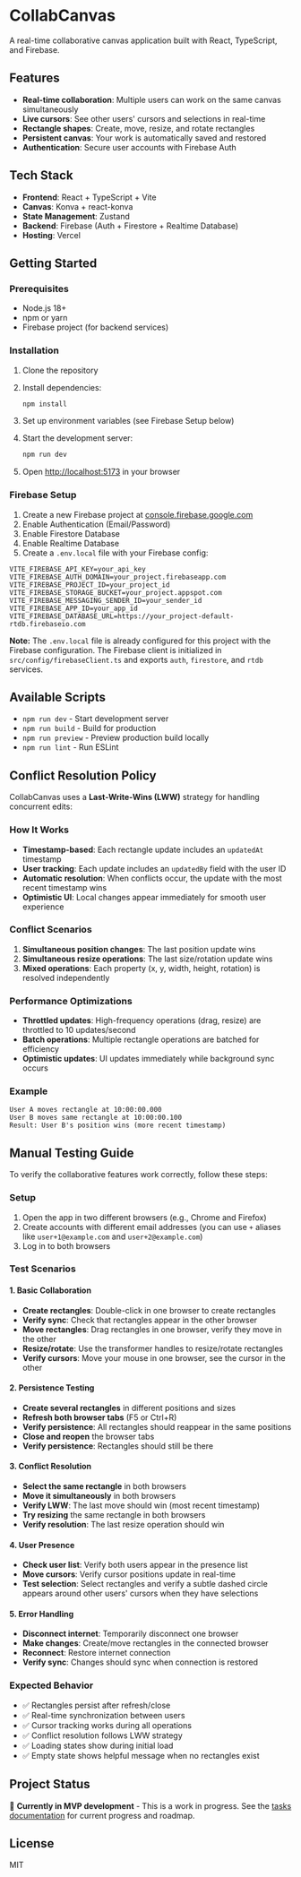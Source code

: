 # CollabCanvas

A real-time collaborative canvas application built with React, TypeScript, and Firebase.

## Features

- **Real-time collaboration**: Multiple users can work on the same canvas simultaneously
- **Live cursors**: See other users' cursors and selections in real-time
- **Rectangle shapes**: Create, move, resize, and rotate rectangles
- **Persistent canvas**: Your work is automatically saved and restored
- **Authentication**: Secure user accounts with Firebase Auth

## Tech Stack

- **Frontend**: React + TypeScript + Vite
- **Canvas**: Konva + react-konva
- **State Management**: Zustand
- **Backend**: Firebase (Auth + Firestore + Realtime Database)
- **Hosting**: Vercel

## Getting Started

### Prerequisites

- Node.js 18+ 
- npm or yarn
- Firebase project (for backend services)

### Installation

1. Clone the repository
2. Install dependencies:
   ```bash
   npm install
   ```

3. Set up environment variables (see Firebase Setup below)

4. Start the development server:
   ```bash
   npm run dev
   ```

5. Open [http://localhost:5173](http://localhost:5173) in your browser

### Firebase Setup

1. Create a new Firebase project at [console.firebase.google.com](https://console.firebase.google.com)
2. Enable Authentication (Email/Password)
3. Enable Firestore Database
4. Enable Realtime Database
5. Create a `.env.local` file with your Firebase config:

```env
VITE_FIREBASE_API_KEY=your_api_key
VITE_FIREBASE_AUTH_DOMAIN=your_project.firebaseapp.com
VITE_FIREBASE_PROJECT_ID=your_project_id
VITE_FIREBASE_STORAGE_BUCKET=your_project.appspot.com
VITE_FIREBASE_MESSAGING_SENDER_ID=your_sender_id
VITE_FIREBASE_APP_ID=your_app_id
VITE_FIREBASE_DATABASE_URL=https://your_project-default-rtdb.firebaseio.com
```

**Note:** The `.env.local` file is already configured for this project with the Firebase configuration. The Firebase client is initialized in `src/config/firebaseClient.ts` and exports `auth`, `firestore`, and `rtdb` services.

## Available Scripts

- `npm run dev` - Start development server
- `npm run build` - Build for production
- `npm run preview` - Preview production build locally
- `npm run lint` - Run ESLint

## Conflict Resolution Policy

CollabCanvas uses a **Last-Write-Wins (LWW)** strategy for handling concurrent edits:

### How It Works

- **Timestamp-based**: Each rectangle update includes an `updatedAt` timestamp
- **User tracking**: Each update includes an `updatedBy` field with the user ID
- **Automatic resolution**: When conflicts occur, the update with the most recent timestamp wins
- **Optimistic UI**: Local changes appear immediately for smooth user experience

### Conflict Scenarios

1. **Simultaneous position changes**: The last position update wins
2. **Simultaneous resize operations**: The last size/rotation update wins
3. **Mixed operations**: Each property (x, y, width, height, rotation) is resolved independently

### Performance Optimizations

- **Throttled updates**: High-frequency operations (drag, resize) are throttled to 10 updates/second
- **Batch operations**: Multiple rectangle operations are batched for efficiency
- **Optimistic updates**: UI updates immediately while background sync occurs

### Example

```
User A moves rectangle at 10:00:00.000
User B moves same rectangle at 10:00:00.100
Result: User B's position wins (more recent timestamp)
```

## Manual Testing Guide

To verify the collaborative features work correctly, follow these steps:

### Setup
1. Open the app in two different browsers (e.g., Chrome and Firefox)
2. Create accounts with different email addresses (you can use `+` aliases like `user+1@example.com` and `user+2@example.com`)
3. Log in to both browsers

### Test Scenarios

#### 1. Basic Collaboration
- **Create rectangles**: Double-click in one browser to create rectangles
- **Verify sync**: Check that rectangles appear in the other browser
- **Move rectangles**: Drag rectangles in one browser, verify they move in the other
- **Resize/rotate**: Use the transformer handles to resize/rotate rectangles
- **Verify cursors**: Move your mouse in one browser, see the cursor in the other

#### 2. Persistence Testing
- **Create several rectangles** in different positions and sizes
- **Refresh both browser tabs** (F5 or Ctrl+R)
- **Verify persistence**: All rectangles should reappear in the same positions
- **Close and reopen** the browser tabs
- **Verify persistence**: Rectangles should still be there

#### 3. Conflict Resolution
- **Select the same rectangle** in both browsers
- **Move it simultaneously** in both browsers
- **Verify LWW**: The last move should win (most recent timestamp)
- **Try resizing** the same rectangle in both browsers
- **Verify resolution**: The last resize operation should win

#### 4. User Presence
- **Check user list**: Verify both users appear in the presence list
- **Move cursors**: Verify cursor positions update in real-time
- **Test selection**: Select rectangles and verify a subtle dashed circle appears around other users' cursors when they have selections

#### 5. Error Handling
- **Disconnect internet**: Temporarily disconnect one browser
- **Make changes**: Create/move rectangles in the connected browser
- **Reconnect**: Restore internet connection
- **Verify sync**: Changes should sync when connection is restored

### Expected Behavior
- ✅ Rectangles persist after refresh/close
- ✅ Real-time synchronization between users
- ✅ Cursor tracking works during all operations
- ✅ Conflict resolution follows LWW strategy
- ✅ Loading states show during initial load
- ✅ Empty state shows helpful message when no rectangles exist

## Project Status

🚧 **Currently in MVP development** - This is a work in progress. See the [tasks documentation](docs/tasks.md) for current progress and roadmap.

## License

MIT